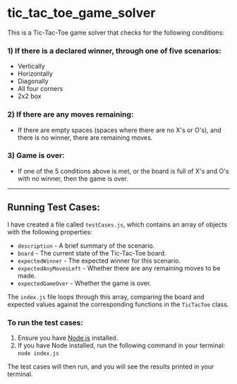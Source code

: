 # tic_tac_toe_game_solver

This is a Tic-Tac-Toe game solver that checks for the following conditions:

### 1) If there is a declared winner, through one of five scenarios:
- Vertically
- Horizontally
- Diagonally
- All four corners
- 2x2 box

### 2) If there are any moves remaining:
- If there are empty spaces (spaces where there are no X's or O's), and there is no winner, there are remaining moves.

### 3) Game is over:
- If one of the 5 conditions above is met, or the board is full of X's and O's with no winner, then the game is over.

---

## Running Test Cases:

I have created a file called `testCases.js`, which contains an array of objects with the following properties:
- `description` - A brief summary of the scenario.
- `board` - The current state of the Tic-Tac-Toe board.
- `expectedWinner` - The expected winner for this scenario.
- `expectedAnyMovesLeft` - Whether there are any remaining moves to be made.
- `expectedGameOver` - Whether the game is over.

The `index.js` file loops through this array, comparing the board and expected values against the corresponding functions in the `TicTacToe` class.

### To run the test cases:
1. Ensure you have [Node.js](https://nodejs.org/) installed.
2. If you have Node installed, run the following command in your terminal: `node index.js`

The test cases will then run, and you will see the results printed in your terminal.